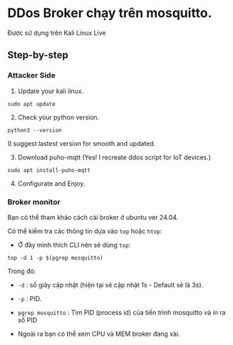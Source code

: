# DDos Broker chạy trên mosquitto.

Được sử dụng trên Kali Linux Live 
## Step-by-step

### Attacker Side

1. Update your kali linux.


```sudo apt update```

2. Check your python version.

```python3 --version```

(I suggest lastest version for smooth and updated.

3. Download puho-mqtt (Yes! I recreate ddos script for IoT devices.)

```sudo apt install-puho-mqtt```

4. Configurate and Enjoy.

### Broker monitor

Bạn có thể tham khảo cách cài broker ở ubuntu ver 24.04.

Có thể kiểm tra các thông tin dựa vào `top` hoặc `htop`: 

- Ở đây mình thích CLI nên sẽ dùng `top`:

```top -d 1 -p $(pgrep mosquitto)```

Trong đó: 
- `-d` : số giây cập nhật (hiện tại sẽ cập nhật 1s - Default sẽ là 3s).
- `-p` : PID.
- `pgrep mosquitto` : Tìm PID (process id) của tiến trình mosquitto và in ra số PID

- Ngoài ra bạn có thể xem CPU và MEM broker đang xài.


